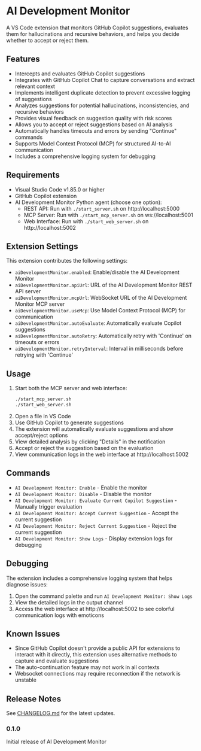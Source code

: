 # AI Development Monitor

A VS Code extension that monitors GitHub Copilot suggestions, evaluates them for hallucinations and recursive behaviors, and helps you decide whether to accept or reject them.

## Features

- Intercepts and evaluates GitHub Copilot suggestions
- Integrates with GitHub Copilot Chat to capture conversations and extract relevant context
- Implements intelligent duplicate detection to prevent excessive logging of suggestions
- Analyzes suggestions for potential hallucinations, inconsistencies, and recursive behaviors
- Provides visual feedback on suggestion quality with risk scores
- Allows you to accept or reject suggestions based on AI analysis
- Automatically handles timeouts and errors by sending "Continue" commands
- Supports Model Context Protocol (MCP) for structured AI-to-AI communication
- Includes a comprehensive logging system for debugging

## Requirements

- Visual Studio Code v1.85.0 or higher
- GitHub Copilot extension
- AI Development Monitor Python agent (choose one option):
  - REST API: Run with `./start_server.sh` on http://localhost:5000
  - MCP Server: Run with `./start_mcp_server.sh` on ws://localhost:5001
  - Web Interface: Run with `./start_web_server.sh` on http://localhost:5002

## Extension Settings

This extension contributes the following settings:

* `aiDevelopmentMonitor.enabled`: Enable/disable the AI Development Monitor
* `aiDevelopmentMonitor.apiUrl`: URL of the AI Development Monitor REST API server
* `aiDevelopmentMonitor.mcpUrl`: WebSocket URL of the AI Development Monitor MCP server
* `aiDevelopmentMonitor.useMcp`: Use Model Context Protocol (MCP) for communication
* `aiDevelopmentMonitor.autoEvaluate`: Automatically evaluate Copilot suggestions
* `aiDevelopmentMonitor.autoRetry`: Automatically retry with 'Continue' on timeouts or errors
* `aiDevelopmentMonitor.retryInterval`: Interval in milliseconds before retrying with 'Continue'

## Usage

1. Start both the MCP server and web interface:
   ```bash
   ./start_mcp_server.sh
   ./start_web_server.sh
   ```
2. Open a file in VS Code
3. Use GitHub Copilot to generate suggestions
4. The extension will automatically evaluate suggestions and show accept/reject options
5. View detailed analysis by clicking "Details" in the notification
6. Accept or reject the suggestion based on the evaluation
7. View communication logs in the web interface at http://localhost:5002

## Commands

- `AI Development Monitor: Enable` - Enable the monitor
- `AI Development Monitor: Disable` - Disable the monitor
- `AI Development Monitor: Evaluate Current Copilot Suggestion` - Manually trigger evaluation
- `AI Development Monitor: Accept Current Suggestion` - Accept the current suggestion
- `AI Development Monitor: Reject Current Suggestion` - Reject the current suggestion
- `AI Development Monitor: Show Logs` - Display extension logs for debugging

## Debugging

The extension includes a comprehensive logging system that helps diagnose issues:

1. Open the command palette and run `AI Development Monitor: Show Logs`
2. View the detailed logs in the output channel
3. Access the web interface at http://localhost:5002 to see colorful communication logs with emoticons

## Known Issues

- Since GitHub Copilot doesn't provide a public API for extensions to interact with it directly, this extension uses alternative methods to capture and evaluate suggestions
- The auto-continuation feature may not work in all contexts
- Websocket connections may require reconnection if the network is unstable

## Release Notes

See [CHANGELOG.md](./CHANGELOG.md) for the latest updates.

### 0.1.0

Initial release of AI Development Monitor
